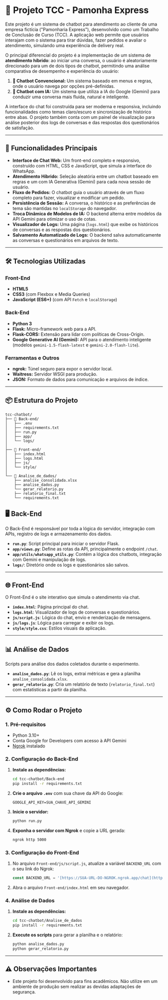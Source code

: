 # 🌽 Projeto TCC - Pamonha Express

Este projeto é um sistema de chatbot para atendimento ao cliente de uma empresa fictícia ("Pamonharia Express"), desenvolvido como um Trabalho de Conclusão de Curso (TCC). A aplicação web permite que usuários interajam com o sistema para tirar dúvidas, fazer pedidos e avaliar o atendimento, simulando uma experiência de delivery real.

O principal diferencial do projeto é a implementação de um sistema de **atendimento híbrido**: ao iniciar uma conversa, o usuário é aleatoriamente direcionado para um de dois tipos de chatbot, permitindo uma análise comparativa de desempenho e experiência do usuário:

1.  **🤖 Chatbot Convencional:** Um sistema baseado em menus e regras, onde o usuário navega por opções pré-definidas.
2.  **🧠 Chatbot com IA:** Um sistema que utiliza a IA do Google (Gemini) para conduzir uma conversa mais fluida, natural e inteligente.

A interface do chat foi construída para ser moderna e responsiva, incluindo funcionalidades como temas claro/escuro e sincronização de histórico entre abas. O projeto também conta com um painel de visualização para análise posterior dos logs de conversas e das respostas dos questionários de satisfação.

---

## 🚀 Funcionalidades Principais

* **Interface de Chat Web:** Um front-end completo e responsivo, construído com HTML, CSS e JavaScript, que simula a interface do WhatsApp.
* **Atendimento Híbrido:** Seleção aleatória entre um chatbot baseado em regras e um com IA Generativa (Gemini) para cada nova sessão de usuário.
* **Fluxo de Pedidos:** O chatbot guia o usuário através de um fluxo completo para fazer, visualizar e modificar um pedido.
* **Persistência de Sessão:** A conversa, o histórico e as preferências de tema são mantidas no `localStorage` do navegador.
* **Troca Dinâmica de Modelos de IA:** O backend alterna entre modelos da API Gemini para otimizar o uso de cotas.
* **Visualizador de Logs:** Uma página (`logs.html`) que exibe os históricos de conversas e as respostas dos questionários.
* **Salvamento Automatizado de Logs:** O backend salva automaticamente as conversas e questionários em arquivos de texto.

---

## 🛠️ Tecnologias Utilizadas

### **Front-End**
* **HTML5**
* **CSS3** (com Flexbox e Media Queries)
* **JavaScript (ES6+)** (com API `Fetch` e `localStorage`)

### **Back-End**
* **Python 3**
* **Flask:** Micro-framework web para a API.
* **Flask-CORS:** Extensão para lidar com políticas de Cross-Origin.
* **Google Generative AI (Gemini):** API para o atendimento inteligente (modelos `gemini-1.5-flash-latest` e `gemini-2.0-flash-lite`).

### **Ferramentas e Outros**
* **ngrok:** Túnel seguro para expor o servidor local.
* **Waitress:** Servidor WSGI para produção.
* **JSON:** Formato de dados para comunicação e arquivos de índice.

---

## 📦 Estrutura do Projeto

```plaintext
tcc-chatbot/
├── 📂 Back-end/
│   ├── .env
│   ├── requirements.txt
│   ├── run.py
│   ├── app/
│   └── logs/
│
├── 📂 Front-end/
│   ├── index.html
│   ├── logs.html
│   ├── js/
│   └── style/
│
└── 📂 Analise_de_dados/
    ├── analise_consolidada.xlsx
    ├── analise_dados.py
    └── gerar_relatorio.py
    ├── relatorio_final.txt
    └── requirements.txt
````

## 🖥️ Back-End

O Back-End é responsável por toda a lógica do servidor, integração com APIs, registro de logs e armazenamento dos dados.

* **`run.py`**: Script principal para iniciar o servidor Flask.
* **`app/views.py`**: Define as rotas da API, principalmente o endpoint `/chat`.
* **`app/utils/whatsapp_utils.py`**: Contém a lógica dos chatbots, integração com Gemini e manipulação de logs.
* **`logs/`**: Diretório onde os logs e questionários são salvos.

---

## 🌐 Front-End

O Front-End é o site interativo que simula o atendimento via chat.

* **`index.html`**: Página principal do chat.
* **`logs.html`**: Visualizador de logs de conversas e questionários.
* **`js/script.js`**: Lógica do chat, envio e renderização de mensagens.
* **`js/logs.js`**: Lógica para carregar e exibir os logs.
* **`style/style.css`**: Estilos visuais da aplicação.

---

## 📊 Análise de Dados

Scripts para análise dos dados coletados durante o experimento.

* **`analise_dados.py`**: Lê os logs, extrai métricas e gera a planilha `analise_consolidada.xlsx`.
* **`gerar_relatorio.py`**: Cria um relatório de texto (`relatorio_final.txt`) com estatísticas a partir da planilha.

---

## ⚙️ Como Rodar o Projeto

### **1. Pré-requisitos**
* Python 3.10+
* Conta Google for Developers com acesso à API Gemini
* [Ngrok](https://ngrok.com/) instalado

### **2. Configuração do Back-End**
1.  **Instale as dependências:**
    ```sh
    cd tcc-chatbot/Back-end
    pip install -r requirements.txt
    ```
2.  **Crie o arquivo `.env`** com sua chave da API do Google:
    ```
    GOOGLE_API_KEY=SUA_CHAVE_API_GEMINI
    ```
3.  **Inicie o servidor:**
    ```sh
    python run.py
    ```
4.  **Exponha o servidor com Ngrok** e copie a URL gerada:
    ```sh
    ngrok http 5000
    ```

### **3. Configuração do Front-End**
1.  No arquivo `Front-end/js/script.js`, atualize a variável `BACKEND_URL` com o seu link do Ngrok:
    ```js
    const BACKEND_URL = '[https://SUA-URL-DO-NGROK.ngrok.app/chat](https://SUA-URL-DO-NGROK.ngrok.app/chat)';
    ```
2.  Abra o arquivo `Front-end/index.html` em seu navegador.

### **4. Análise de Dados**
1.  **Instale as dependências:**
    ```sh
    cd tcc-chatbot/Analise_de_dados
    pip install -r requirements.txt
    ```
2.  **Execute os scripts** para gerar a planilha e o relatório:
    ```sh
    python analise_dados.py
    python gerar_relatorio.py
    ```

---

## ⚠️ Observações Importantes

* Este projeto foi desenvolvido para fins acadêmicos. Não utilize em um ambiente de produção sem realizar as devidas adaptações de segurança.
